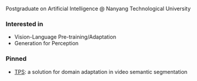 Postgraduate on Artificial Intelligence @ Nanyang Technological University 

### Interested in
- Vision-Language Pre-training/Adaptation
- Generation for Perception

### Pinned
- [TPS](https://github.com/xing0047/TPS): a solution for domain adaptation in video semantic segmentation

<!--
**xing0047/xing0047** is a ✨ _special_ ✨ repository because its `README.md` (this file) appears on your GitHub profile.

Here are some ideas to get you started:

- 🔭 I’m currently working on ...
- 🌱 I’m currently learning ...
- 👯 I’m looking to collaborate on ...
- 🤔 I’m looking for help with ...
- 💬 Ask me about ...
- 📫 How to reach me: ...
- 😄 Pronouns: ...
- ⚡ Fun fact: ...
-->
